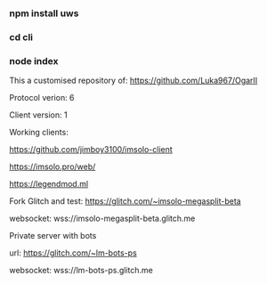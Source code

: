 ### npm install uws
### cd cli
### node index

This a customised repository of:
https://github.com/Luka967/OgarII

Protocol verion: 6

Client version: 1

Working clients:

https://github.com/jimboy3100/imsolo-client

https://imsolo.pro/web/

https://legendmod.ml

Fork Glitch and test: https://glitch.com/~imsolo-megasplit-beta

websocket: wss://imsolo-megasplit-beta.glitch.me


Private server with bots

url: https://glitch.com/~lm-bots-ps

websocket: wss://lm-bots-ps.glitch.me
